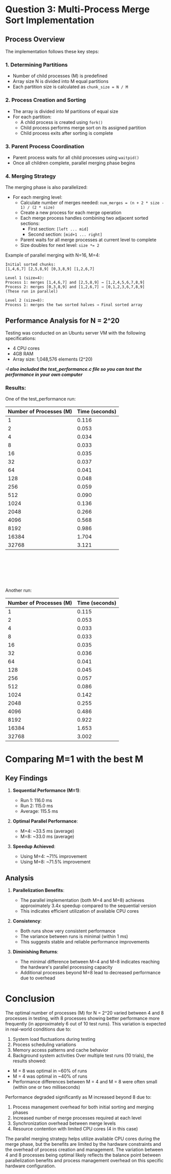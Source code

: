 # Question 3: Multi-Process Merge Sort Implementation

## Process Overview

The implementation follows these key steps:

### 1. Determining Partitions
- Number of child processes (M) is predefined
- Array size N is divided into M equal partitions
- Each partition size is calculated as `chunk_size = N / M`

### 2. Process Creation and Sorting
- The array is divided into M partitions of equal size
- For each partition:
  - A child process is created using `fork()`
  - Child process performs merge sort on its assigned partition
  - Child process exits after sorting is complete

### 3. Parent Process Coordination
- Parent process waits for all child processes using `waitpid()`
- Once all children complete, parallel merging phase begins

### 4. Merging Strategy
The merging phase is also parallelized:
- For each merging level:
  - Calculate number of merges needed: `num_merges = (n + 2 * size - 1) / (2 * size)`
  - Create a new process for each merge operation
  - Each merge process handles combining two adjacent sorted sections:
    - First section: `[left ... mid]`
    - Second section: `[mid+1 ... right]`
  - Parent waits for all merge processes at current level to complete
  - Size doubles for next level: `size *= 2`

Example of parallel merging with N=16, M=4:
```
Initial sorted chunks:
[1,4,6,7] [2,5,8,9] [0,3,8,9] [1,2,6,7]

Level 1 (size=4):
Process 1: merges [1,4,6,7] and [2,5,8,9] → [1,2,4,5,6,7,8,9]
Process 2: merges [0,3,8,9] and [1,2,6,7] → [0,1,2,3,6,7,8,9]
(These run in parallel)

Level 2 (size=8):
Process 1: merges the two sorted halves → Final sorted array
```

## Performance Analysis for N = 2^20

Testing was conducted on an Ubuntu server VM with the following specifications:
- 4 CPU cores
- 4GB RAM
- Array size: 1,048,576 elements (2^20)

***-I also included the test_performance.c file so you can test the performance in your own computer***

### Results:
One of the test_performance run:

| Number of Processes (M) | Time (seconds) |
|------------------------|----------------|
| 1                      | 0.116          |
| 2                      | 0.053          |
| 4                      | 0.034          |
| 8                      | 0.033          |
| 16                     | 0.035          |
| 32                     | 0.037          |
| 64                     | 0.041          |
| 128                    | 0.048          |
| 256                    | 0.059          |
| 512                    | 0.090          |
| 1024                   | 0.136          |
| 2048                   | 0.266          |
| 4096                   | 0.568          |
| 8192                   | 0.986          |
| 16384                  | 1.704          |
| 32768                  | 3.121          |


<br></br>
<br></br>
<br></br>
Another run:

| Number of Processes (M) | Time (seconds) |
|------------------------|-----------------|
| 1                      | 0.115           |
| 2                      | 0.053           |
| 4                      | 0.033           |
| 8                      | 0.033           |
| 16                     | 0.035           |
| 32                     | 0.036           |
| 64                     | 0.041           |
| 128                    | 0.045           |
| 256                    | 0.057           |
| 512                    | 0.086           |
| 1024                   | 0.142           |
| 2048                   | 0.255           |
| 4096                   | 0.486           |
| 8192                   | 0.922           |
| 16384                  | 1.653           |
| 32768                  | 3.002           |


# Comparing M=1 with the best M

## Key Findings

1. **Sequential Performance (M=1)**:
   - Run 1: 116.0 ms
   - Run 2: 115.0 ms
   - Average: 115.5 ms

2. **Optimal Parallel Performance**:
   - M=4: ~33.5 ms (average)
   - M=8: ~33.0 ms (average)

3. **Speedup Achieved**:
   - Using M=4: ~71% improvement
   - Using M=8: ~71.5% improvement

## Analysis

1. **Parallelization Benefits**:
   - The parallel implementation (both M=4 and M=8) achieves approximately 3.4x speedup compared to the sequential version
   - This indicates efficient utilization of available CPU cores

2. **Consistency**:
   - Both runs show very consistent performance
   - The variance between runs is minimal (within 1 ms)
   - This suggests stable and reliable performance improvements

3. **Diminishing Returns**:
   - The minimal difference between M=4 and M=8 indicates reaching the hardware's parallel processing capacity
   - Additional processes beyond M=8 lead to decreased performance due to overhead


# Conclusion

The optimal number of processes (M) for N = 2^20 varied between 4 and 8 processes in testing, with 8 processes showing better performance more frequently (in approximately 6 out of 10 test runs). This variation is expected in real-world conditions due to:
1. System load fluctuations during testing
2. Process scheduling variations
3. Memory access patterns and cache behavior
4. Background system activities
Over multiple test runs (10 trials), the results showed:
- M = 8 was optimal in ~60% of runs
- M = 4 was optimal in ~40% of runs
- Performance differences between M = 4 and M = 8 were often small (within one or two milliseconds)

Performance degraded significantly as M increased beyond 8 due to:
1. Process management overhead for both initial sorting and merging phases
2. Increased number of merge processes required at each level
3. Synchronization overhead between merge levels
4. Resource contention with limited CPU cores (4 in this case)

The parallel merging strategy helps utilize available CPU cores during the merge phase, but the benefits are limited by the hardware constraints and the overhead of process creation and management. The variation between 4 and 8 processes being optimal likely reflects the balance point between parallelization benefits and process management overhead on this specific hardware configuration.